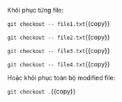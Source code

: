 Khôi phục từng file:

`git checkout -- file1.txt`{{copy}}

`git checkout -- file2.txt`{{copy}}

`git checkout -- file3.txt`{{copy}}

`git checkout -- file4.txt`{{copy}}

Hoặc khôi phục toàn bộ modified file:

`git checkout .`{{copy}}

